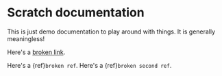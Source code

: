 # Scratch documentation

This is just demo documentation to play around with things.
It is generally meaningless!

Here's a [broken link](https://testthisdoesntwork.com).

Here's a {ref}`broken ref`.
Here's a {ref}`broken second ref`.
